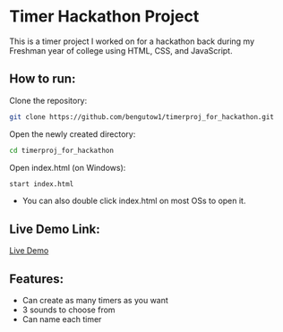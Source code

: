 # Timer Hackathon Project
This is a timer project I worked on for a hackathon back during my Freshman year of college using HTML, CSS, and JavaScript.

## How to run:

Clone the repository: 
```bash
git clone https://github.com/bengutow1/timerproj_for_hackathon.git
```
Open the newly created directory: 
```bash
cd timerproj_for_hackathon
```
Open index.html (on Windows):
```bash
start index.html
```
* You can also double click index.html on most OSs to open it.

## Live Demo Link:
[Live Demo](https://bengutow1.github.io/timerproj_for_hackathon/)

## Features:
* Can create as many timers as you want
* 3 sounds to choose from
* Can name each timer
